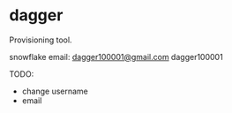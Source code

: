 # dagger
Provisioning tool.


snowflake email:
dagger100001@gmail.com
dagger100001

TODO:

- change username
- email

